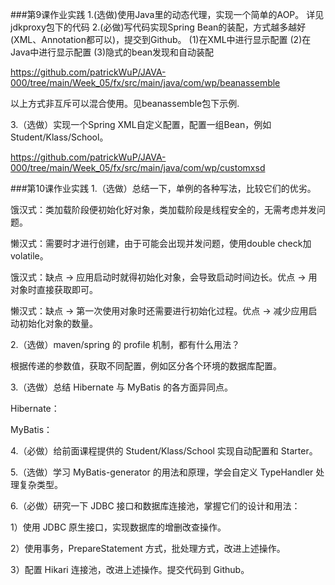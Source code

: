 ###第9课作业实践
1.(选做)使用Java里的动态代理，实现一个简单的AOP。
详见jdkproxy包下的代码
2.(必做)写代码实现Spring Bean的装配，方式越多越好(XML、Annotation都可以)，提交到Github。
(1)在XML中进行显示配置
(2)在Java中进行显示配置
(3)隐式的bean发现和自动装配

https://github.com/patrickWuP/JAVA-000/tree/main/Week_05/fx/src/main/java/com/wp/beanassemble

以上方式非互斥可以混合使用。见beanassemble包下示例.

3.（选做）实现一个Spring XML自定义配置，配置一组Bean，例如Student/Klass/School。

https://github.com/patrickWuP/JAVA-000/tree/main/Week_05/fx/src/main/java/com/wp/customxsd

###第10课作业实践
1.（选做）总结一下，单例的各种写法，比较它们的优劣。

饿汉式：类加载阶段便初始化好对象，类加载阶段是线程安全的，无需考虑并发问题。

懒汉式：需要时才进行创建，由于可能会出现并发问题，使用double check加volatile。

饿汉式：缺点 -> 应用启动时就得初始化对象，会导致启动时间边长。优点 -> 用对象时直接获取即可。

懒汉式：缺点 -> 第一次使用对象时还需要进行初始化过程。优点 -> 减少应用启动初始化对象的数量。

2.（选做）maven/spring 的 profile 机制，都有什么用法？

根据传递的参数值，获取不同配置，例如区分各个环境的数据库配置。

3.（选做）总结 Hibernate 与 MyBatis 的各方面异同点。

Hibernate：

MyBatis：

4.（必做）给前面课程提供的 Student/Klass/School 实现自动配置和 Starter。



5.（选做）学习 MyBatis-generator 的用法和原理，学会自定义 TypeHandler 处理复杂类型。

6.（必做）研究一下 JDBC 接口和数据库连接池，掌握它们的设计和用法：

1）使用 JDBC 原生接口，实现数据库的增删改查操作。

2）使用事务，PrepareStatement 方式，批处理方式，改进上述操作。

3）配置 Hikari 连接池，改进上述操作。提交代码到 Github。
